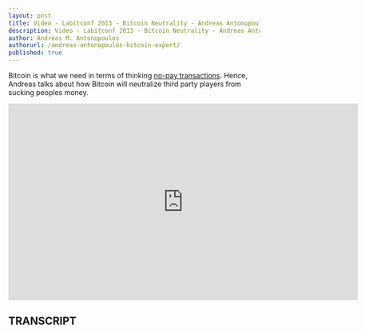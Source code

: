 ```yaml
---
layout: post
title: Video - Labitconf 2013 - Bitcoin Neutrality - Andreas Antonopoulos
description: Video - Labitconf 2013 - Bitcoin Neutrality - Andreas Antonopoulos
author: Andreas M. Antonopoulos
authorurl: /andreas-antonopoulos-bitcoin-expert/
published: true
---
```


<p>Bitcoin is what we need in terms of thinking <a href="/own-bank-bitcoin-unbanked/">no-pay transactions</a>. Hence, Andreas talks about how Bitcoin will neutralize third party players from sucking peoples money.</p>

<center><iframe width="700" height="394" src="https://www.youtube.com/embed/jy6XIBnThpY?list=PLPQwGV1aLnTthcG265_FYSaV24hFScvC0" frameborder="0" allowfullscreen></iframe></center>

<h2>TRANSCRIPT</h2>
